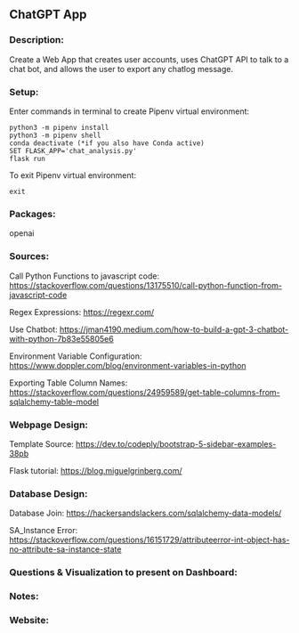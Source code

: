 ## ChatGPT App

### Description:
Create a Web App that creates user accounts, uses ChatGPT API to talk to a chat bot, and allows the user to export any chatlog message.

### Setup:
Enter commands in terminal to create Pipenv virtual environment:<br />
```
python3 -m pipenv install
python3 -m pipenv shell
conda deactivate (*if you also have Conda active)
SET FLASK_APP='chat_analysis.py'
flask run
```
To exit Pipenv virtual environment:<br />
```
exit
```
### Packages:
openai

### Sources:
Call Python Functions to javascript code: https://stackoverflow.com/questions/13175510/call-python-function-from-javascript-code

Regex Expressions: https://regexr.com/

Use Chatbot: https://jman4190.medium.com/how-to-build-a-gpt-3-chatbot-with-python-7b83e55805e6

Environment Variable Configuration: https://www.doppler.com/blog/environment-variables-in-python

Exporting Table Column Names: https://stackoverflow.com/questions/24959589/get-table-columns-from-sqlalchemy-table-model

### Webpage Design:
Template Source: https://dev.to/codeply/bootstrap-5-sidebar-examples-38pb

Flask tutorial: https://blog.miguelgrinberg.com/

### Database Design:
Database Join: https://hackersandslackers.com/sqlalchemy-data-models/

SA_Instance Error: https://stackoverflow.com/questions/16151729/attributeerror-int-object-has-no-attribute-sa-instance-state

### Questions & Visualization to present on Dashboard:


### Notes:


### Website:


